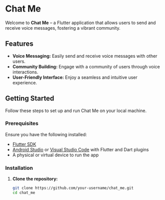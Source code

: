 # Chat Me

Welcome to **Chat Me** – a Flutter application that allows users to send and receive voice messages, fostering a vibrant community.

## Features

- **Voice Messaging:** Easily send and receive voice messages with other users.
- **Community Building:** Engage with a community of users through voice interactions.
- **User-Friendly Interface:** Enjoy a seamless and intuitive user experience.

## Getting Started

Follow these steps to set up and run Chat Me on your local machine.

### Prerequisites

Ensure you have the following installed:

- [Flutter SDK](https://flutter.dev/docs/get-started/install)
- [Android Studio](https://developer.android.com/studio) or [Visual Studio Code](https://code.visualstudio.com/) with Flutter and Dart plugins
- A physical or virtual device to run the app

### Installation

1. **Clone the repository:**
   ```bash
   git clone https://github.com/your-username/chat_me.git
   cd chat_me
